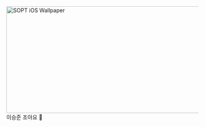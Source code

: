 <img width="1564" height="280" alt="SOPT iOS Wallpaper" src="https://github.com/user-attachments/assets/e9d56796-1fa1-41a3-b2b7-dbc4f9ba6296" />
이승준 조아요 🍎
